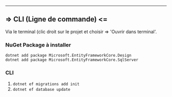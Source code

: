 --------
## => CLI (Ligne de commande) <= 

Via le terminal (clic droit sur le projet et choisir => 'Ouvrir dans terminal'.

### NuGet Package à installer

`dotnet add package Microsoft.EntityFrameworkCore.Design`  
`dotnet add package Microsoft.EntityFrameworkCore.SqlServer`

### CLI

1. `dotnet ef migrations add init`
2. `dotnet ef database update`
